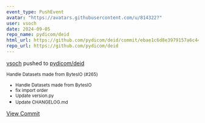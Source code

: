 ```yaml
---
event_type: PushEvent
avatar: "https://avatars.githubusercontent.com/u/814322?"
user: vsoch
date: 2024-09-05
repo_name: pydicom/deid
html_url: https://github.com/pydicom/deid/commit/ebae1c6d8e3979157a6c4446a532f2e53f8f312f
repo_url: https://github.com/pydicom/deid
---
```


<a href='https://github.com/vsoch' target='_blank'>vsoch</a> pushed to <a href='https://github.com/pydicom/deid' target='_blank'>pydicom/deid</a>

<small>Handle Datasets made from BytesIO (#265)

* Handle Datasets made from BytesIO
* fix import order
* Update version.py
* Update CHANGELOG.md</small>

<a href='https://github.com/pydicom/deid/commit/ebae1c6d8e3979157a6c4446a532f2e53f8f312f' target='_blank'>View Commit</a>